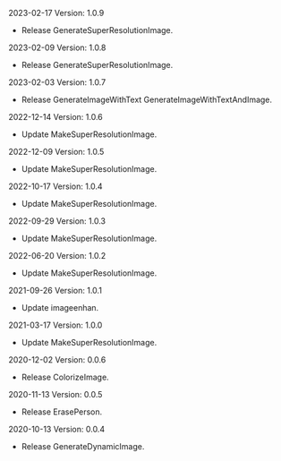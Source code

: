 2023-02-17 Version: 1.0.9
- Release GenerateSuperResolutionImage.

2023-02-09 Version: 1.0.8
- Release GenerateSuperResolutionImage.

2023-02-03 Version: 1.0.7
- Release GenerateImageWithText GenerateImageWithTextAndImage.

2022-12-14 Version: 1.0.6
- Update MakeSuperResolutionImage.

2022-12-09 Version: 1.0.5
- Update MakeSuperResolutionImage.

2022-10-17 Version: 1.0.4
- Update MakeSuperResolutionImage.

2022-09-29 Version: 1.0.3
- Update MakeSuperResolutionImage.

2022-06-20 Version: 1.0.2
- Update MakeSuperResolutionImage.

2021-09-26 Version: 1.0.1
- Update imageenhan.

2021-03-17 Version: 1.0.0
- Update MakeSuperResolutionImage.

2020-12-02 Version: 0.0.6
- Release ColorizeImage.

2020-11-13 Version: 0.0.5
- Release ErasePerson.

2020-10-13 Version: 0.0.4
- Release GenerateDynamicImage.

